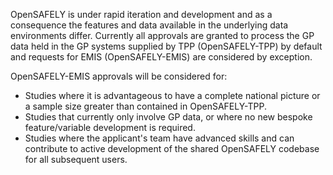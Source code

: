 OpenSAFELY is under rapid iteration and development and as a consequence the features and data available in the underlying data environments differ. Currently all approvals are granted to process the GP data held in the GP systems supplied by TPP (OpenSAFELY-TPP) by default and requests for EMIS (OpenSAFELY-EMIS) are considered by exception. 

OpenSAFELY-EMIS approvals will be considered for:

- Studies where it is advantageous to have a complete national picture or a sample size greater than contained in OpenSAFELY-TPP.
- Studies that currently only involve GP data, or where no new bespoke feature/variable development is required.
- Studies where the applicant's team have advanced skills and can contribute to active development of the shared OpenSAFELY codebase for all subsequent users.
